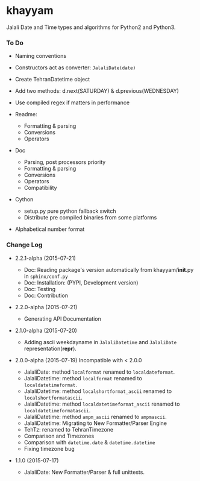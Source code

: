 khayyam
=======

Jalali Date and Time types and algorithms for Python2 and Python3.



### To Do

  * Naming conventions
  * Constructors act as converter: `JalaliDate(date)`
  * Create TehranDatetime object
  * Add two methods: d.next(SATURDAY) & d.previous(WEDNESDAY)
  * Use compiled regex if matters in performance
  * Readme:
    * Formatting & parsing
    * Conversions
    * Operators
  * Doc
    * Parsing, post processors priority
    * Formatting & parsing
    * Conversions
    * Operators
    * Compatibility
    
  * Cython
    * setup.py pure python fallback switch
    * Distribute pre compiled binaries from some platforms
  * Alphabetical number format

### Change Log

  * 2.2.1-alpha (2015-07-21)
    * Doc: Reading package's version automatically from khayyam/__init__.py in `sphinx/conf.py`
    * Doc: Installation: (PYPI, Development version)
    * Doc: Testing
    * Doc: Contribution

  * 2.2.0-alpha (2015-07-21)
    * Generating API Documentation  

  * 2.1.0-alpha (2015-07-20)
    * Adding ascii weekdayname in `JalaliDatetime` and `JalaliDate` representation(__repr__). 

  * 2.0.0-alpha (2015-07-19) Incompatible with < 2.0.0
    * JalaliDate: method `localformat` renamed to `localdateformat`.
    * JalaliDatetime: method `localformat` renamed to `localdatetimeformat`.
    * JalaliDatetime: method `localshortformat_ascii` renamed to `localshortformatascii`.
    * JalaliDatetime: method `localdatetimeformat_ascii` renamed to `localdatetimeformatascii`.
    * JalaliDatetime: method `ampm_ascii` renamed to `ampmascii`.
    * JalaliDatetime: Migrating to New Formatter/Parser Engine
    * TehTz: renamed to TehranTimezone
    * Comparison and Timezones
    * Comparison with `datetime.date` & `datetime.datetime`
    * Fixing timezone bug
    
  * 1.1.0 (2015-07-17)
    * JalaliDate: New Formatter/Parser & full unittests.
    